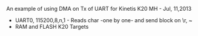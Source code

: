 An example of using DMA on Tx of UART for Kinetis K20
MH - Jul, 11,2013
- UART0, 115200,8,n,1 - Reads char -one by one- and send block on \r, ~
- RAM and FLASH K20 Targets
 

